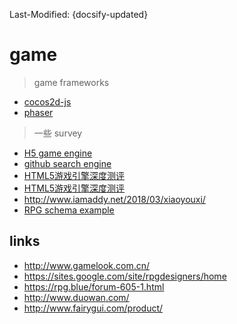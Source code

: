 Last-Modified: {docsify-updated}

# game

> game frameworks

- [cocos2d-js](/game/cocos2d-js.md#cocos2d-jd)
- [phaser](/game/phaser.md#phaser)

> 一些 survey

- [H5 game engine](http://html5gameengine.com/)
- [github search engine](https://github.com/search?o=desc&q=game+html5+framework&ref=searchresults&s=stars&type=Repositories&utf8=%E2%9C%93)
- [HTML5游戏引擎深度测评](https://www.jianshu.com/p/0469cd7b1711)
- [HTML5游戏引擎深度测评](https://yq.aliyun.com/articles/183464)
- http://www.iamaddy.net/2018/03/xiaoyouxi/
- [RPG schema example](https://github.com/jgoodman/MySQL-RPG-Schema)

## links

- http://www.gamelook.com.cn/
- https://sites.google.com/site/rpgdesigners/home
- https://rpg.blue/forum-605-1.html
- http://www.duowan.com/
- http://www.fairygui.com/product/

<!-- 66rpg rpg制作大师 贴吧都有很多资源可以直接下载 -->

[dlsite]:http://www.dlsite.com/
[dmm]:http://dmm.com
[indienove]:https://www.indienova.com/
[ss同盟]:https://sstm.moe/
[wegame]:https://wegame.com/
[http://www.u-acg.com/]:http://www.u-acg.com/